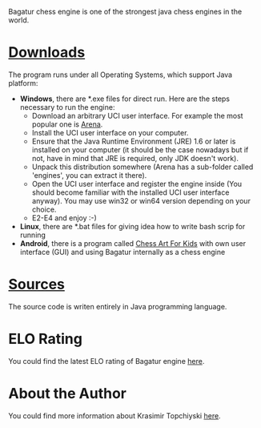 Bagatur chess engine is one of the strongest java chess engines in the world.

# <a href="https://github.com/bagaturchess/Bagatur-Chess-Engine-And-Tools/tree/master/Downloads/Engine">Downloads</a>

The program runs under all Operating Systems, which support Java platform:
* **Windows**, there are *.exe files for direct run. Here are the steps necessary to run the engine:
  * Download an arbitrary UCI user interface. For example the most popular one is <a href="http://www.playwitharena.com/">Arena</a>.
  * Install the UCI user interface on your computer.
  * Ensure that the Java Runtime Environment (JRE) 1.6 or later is installed on your computer (it should be the case nowadays but if not, have in mind that JRE is required, only JDK doesn't work).
  * Unpack this distribution somewhere (Arena has a sub-folder called 'engines', you can extract it there).
  * Open the UCI user interface and register the engine inside (You should become familiar with the installed UCI user interface anyway). You may use win32 or win64 version depending on your choice.
  * E2-E4 and enjoy :-)
* **Linux**, there are *.bat files for giving idea how to write bash scrip for running
* **Android**, there is a program called <a href="https://play.google.com/store/apps/details?id=com.chessartforkids&hl=en">Chess Art For Kids</a> with own user interface (GUI) and using Bagatur internally as a chess engine

# <a href="https://github.com/bagaturchess/Bagatur-Chess-Engine-And-Tools/tree/master/Sources">Sources</a>

The source code is writen entirely in Java programming language.

# ELO Rating

You could find the latest ELO rating of Bagatur engine <a href="http://www.computerchess.org.uk/ccrl/4040/cgi/compare_engines.cgi?family=Bagatur">here</a>.

# About the Author
You could find more information about Krasimir Topchiyski <a href="https://www.linkedin.com/in/topchiyski/">here</a>.
